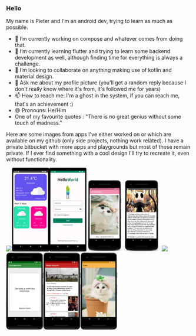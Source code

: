 ### Hello 

My name is Pieter and I'm an android dev, trying to learn as much as possible.

- 🔭 I’m currently working on compose and whatever comes from doing that.
- 🌱 I’m currently learning flutter and trying to learn some backend development as well, although finding time for everything is always a challenge.
- 👯 I’m looking to collaborate on anything making use of kotlin and material design.
- 💬 Ask me about my profile picture (you'll get a random reply because I don't really know where it's from, it's followed me for years)
- 📫 How to reach me: I'm a ghost in the system, if you can reach me, that's an achievement :)
- 😄 Pronouns: He/Him
- One of my favourite quotes : "There is no great genius without some touch of madness."

Here are some images from apps I've either worked on or which are available on my github (only side projects, nothing work related). I have a private bitbucket with more apps and playgrounds but most of those remain private. If I ever find something with a cool design I'll try to recreate it, even without functionality.

<img src="https://github.com/Pieter-127/MoveMe/blob/master/app/art/example.gif" width="20%" /><img src="https://github.com/Pieter-127/WeatherAgain/blob/main/app/preview.png" width="20%" /><img src="https://github.com/Pieter-127/Forming/blob/main/app/preview.png" width="20%" /><img src="https://github.com/Pieter-127/DontStealMyKey/blob/master/art/image1.png" width="20%" /><img src="https://github.com/Pieter-127/Inverse/blob/master/art/image1.png" width="20%" /> <img src="https://github.com/Pieter-127/Navigator/blob/main/art/image1.png" width="20%" /><img src="https://github.com/Pieter-127/QuoteMeOnThis/blob/master/art/image1.png" width="20%" /><img src="https://github.com/Pieter-127/WhatsGoingOn/blob/master/app/art/image1.png" width="20%" /><img src="https://github.com/Pieter-127/Rules/blob/master/app/art/image1.png" width="20%" />
